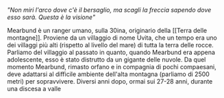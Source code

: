 *"Non miri l'arco dove c'è il bersaglio, ma scagli la freccia sapendo dove esso sarà. Questa è la visione"* 

Mearbund è un ranger umano, sulla 30ina, originario della [[Terra delle montagne]]. Proviene da un villaggio di nome Uvita, che un tempo era uno dei villaggi più alti (rispetto al livello del mare) di tutta la terra delle rocce. Parliamo del villaggio al passato in quanto, quando Mearbund era appena adolescente, esso è stato distrutto da un gigante delle nuvole. Da quel momento Mearbund, rimasto orfano e in compagnia di pochi compaesani, deve adattarsi al difficile ambiente dell'alta montagna (parliamo di 2500 metri) per sopravvivere. Diversi anni dopo, ormai sui 27-28 anni, durante una discesa a valle 